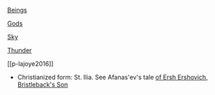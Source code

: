 [Beings](pie-beings.md)

[Gods](pie-deities.md)

[Sky](gods-sky.md)

[Thunder](pie-god-thunder.md)

[[p-lajoye2016]]

- Christianized form: St. Ilia. See Afanas'ev's tale [of Ersh Ershovich, Bristleback's Son](the-tale-of-ersh-ershovich-bristlebacks-son.md)


